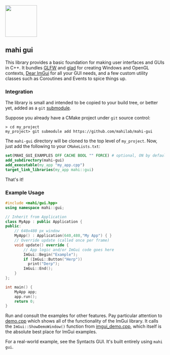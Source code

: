 <img src="https://raw.githubusercontent.com/mahilab/mahi-gui/master/mahi-gui.png" width="100"> 

## mahi gui

This library provides a basic foundation for making user interfaces and GUIs in C++. It bundles [GLFW](https://www.glfw.org/) and [glad](https://github.com/Dav1dde/glad) for creating Windows and OpenGL contexts, [Dear ImGui](https://github.com/ocornut/imgui) for all your GUI needs, and a few custom utility classes such as Coroutines and Events to spice things up.

### Integration

The library is small and intended to be copied to your build tree, or better yet, added as a `git` [submodule](https://git-scm.com/book/en/v2/Git-Tools-Submodules).

Suppose you already have a CMake project under `git` source control:

```shell
> cd my_project
my_project> git submodule add https://github.com/mahilab/mahi-gui
```

The `mahi-gui` directory will be cloned to the top level of `my_project`. Now, just add the following to your `CMakeLists.txt`:

```cmake
set(MAHI_GUI_EXAMPLES OFF CACHE BOOL "" FORCE) # optional, ON by default
add_subdirectory(mahi-gui)
add_executable(my_app "my_app.cpp")
target_link_libraries(my_app mahi::gui)
```

That's it!

### Example Usage

```cpp
#include <mahi/gui.hpp>
using namespace mahi::gui;

// Inherit from Application
class MyApp : public Application {
public:
    // 640x480 px window
    MyApp() : Application(640,480,"My App") { }
    // Override update (called once per frame)
    void update() override {
        // App logic and/or ImGui code goes here
        ImGui::Begin("Example");
        if (ImGui::Button("Herp"))
          print("Derp"); 
        ImGui::End();
    }
};

int main() {
    MyApp app;
    app.run();
    return 0;
}
```

Run and consult the examples for other features. Pay particular attention to [demo.cpp](https://github.com/mahilab/mahi-gui/blob/master/examples/demo.cpp) which shows all of the functionality of the ImGui library. It calls the `ImGui::ShowDemoWindow()` function from [imgui_demo.cpp](https://github.com/mahilab/mahi-gui/blob/master/3rdparty/imgui/imgui_demo.cpp), which itself is the absolute best place for ImGui examples.

For a real-world example, see the Syntacts GUI. It's built entirely using `mahi gui`.
